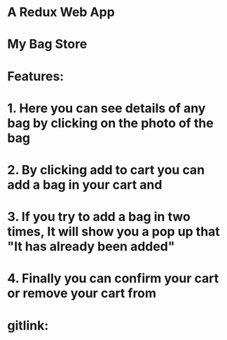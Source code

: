 # A Redux Web App 
# My Bag Store
# Features: 
# 1. Here you can see details of any bag by clicking on the photo of the bag
# 2. By clicking add to cart you can add a bag in your cart and
# 3. If you try to add a bag in two times, It will show you a pop up that "It has already been added"
# 4. Finally you can confirm your cart or remove your cart from


# gitlink: 